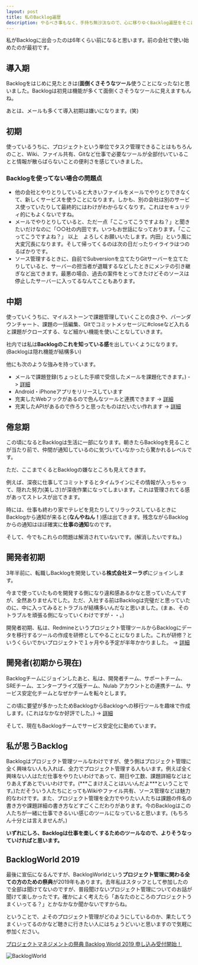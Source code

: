 ```yaml
---
layout: post
title: 私のBacklog遍歴
description: やるべき事もなく、手持ち無沙汰なので、心に移りゆくBacklog遍歴をそこはかとなく書きつづって行こうと思います。(え、仕事しろって？こまけえことはいいんだよ！！)
---
```

私がBacklogに出会ったのは6年くらい前になると思います。前の会社で使い始めたのが最初です。

## 導入期

Backlogをはじめに見たときは(**面倒くさそうなツール**使うことになったな)と思いました。Backlogは初見は機能が多くて面倒くさそうなツールに見えますもんね。

あとは、メールも多くて導入初期は嫌いになります。(笑)

## 初期

使っているうちに、プロジェクトという単位でタスク管理できることはもちろんのこと、Wiki、ファイル共有、Gitなど仕事で必要なツールが全部付いていることと情報が散らばらないことの便利さを感じていきました。

### Backlogを使ってない場合の問題点

* 他の会社とやりとりしていると大きいファイルをメールでやりとりできなくて、新しくサービスを使うことになります。しかも、別の会社は別のサービス使っていたりして最終的にはわけがわからなくなりす。これはセキュリティ的にもよくないですね。
* メールでやりとりしていると、ただ一点「ここってこうですよね？」と聞きたいだけなのに「○○社の内田です。いつもお世話になっております。「ここってこうですよね？」 以上　よろしくお願いいたします。内田」という風に大変冗長になります。そして帰ってくるのは次の日だったりイライラはつのるばかりです。
* ソース管理するときに、自前でSubversionを立てたりGitサーバーを立てたりしていると、サーバーの担当者が退職するなどしたときにメンテの引き継ぎなど出てきます。最悪の場合、過去の案件をとってきたけどそのソースは停止したサーバーに入ってるなんてこともあります。

## 中期

使っていくうちに、マイルストーンで課題管理していくことの良さや、バーンダウンチャート、課題の一括編集、Gitでコミットメッセージに#closeなど入れると課題がクローズする、など細かい機能を使いことなしていきます。

社内では私は**Backlogのこれを知っている感**を出していくようになります。(Backlogは隠れ機能が結構多い)

他にも次のような強みを持っています。

* メールで課題登録(ちょっとした手順で受信したメールを課題化できます。) -> [詳細](https://backlog.com/ja/help/adminsguide/add-issues-via-email/userguide2306/ "詳細")
* Android・iPhoneアプリをリリースしています
* 充実したWebフックがあるので色んなツールと連携できます -> [詳細](https://backlog.com/ja/help/adminsguide/webhook-setting/userguide2493/ "詳細")
* 充実したAPIがあるので作ろうと思ったものはだいたい作れます -> [詳細](https://developer.nulab-inc.com/ja/docs/backlog/ "詳細")

## 倦怠期

この頃になるとBacklogは生活に一部になります。朝きたらBacklogを見ることが当たり前で、仲間が通知しているのに気づいていなかったら驚かれるレベルです。

ただ、ここまでくるとBacklogの嫌なところも見えてきます。

例えば、深夜に仕事してコミットするとタイムラインにその情報が入っちゃって、隠れた努力(美しさ)が深夜作業になってしまいます。これは管理されてる感があってストレスが出てきます。

時には、仕事も終わり家でテレビを見たりしてリラックスしているときにBacklogから通知が来ると(**なんやねん！**)感は出てきます。残念ながらBacklogからの通知はほぼ確実に**仕事の通知**なのです。

そして、今でもこれらの問題は解消されていないです。(解消したいですね。)

## 開発者初期

3年半前に、転職しBacklogを開発している**株式会社ヌーラボ**にジョインします。

今まで使っていたものを開発する側になり違和感あるかなと思っていたんですが、全然ありませんでした。ただ、入社する前はBacklogは完璧だと思っていたのに、中に入ってみるとトラブルが結構多いんだなと思いました。(まぁ、そのトラブルを頑張る側になっていくわけですが・・。)

開発者初期、私は、Redmineというプロジェクト管理ツールからBacklogにデータを移行するツールの作成を研修としてやることになりました。これが研修？というくらいでかいプロジェクトで１ヶ月やる予定が半年かかりました。 -> [詳細](https://github.com/nulab/BacklogMigration-Redmine "詳細")

## 開発者(初期から現在)

Backlogチームにジョインしたあと、私は、開発者チーム、サポートチーム、SREチーム、エンタープライズ版チーム、Nulab アカウントとの連携チーム、サービス安定化チームとなぜかチームを転々とします。

この頃に要望が多かったためBacklogからBacklogへの移行ツールを趣味で作成します。(これはなかなか好評でした。) -> [詳細](https://backlog.com/ja/backlog-migration/releases.html "詳細")

そして、現在もBacklogチームでサービス安定化に勤めています。

## 私が思うBacklog

Backlogはプロジェクト管理ツールなわけですが、使う側はプロジェクト管理に全く興味ない人も入れば、全力でプロジェクト管理する人もいます。例えば全く興味ない人はただ仕事をやりたいわけであって、期日や工数、課題詳細などはとりあえずあとでいいわけです。(\*\*\*こまけえことはいいんだよ\*\*\*ということです。)ただそういう人たちにとってもWikiやファイル共有、ソース管理などは魅力的なわけです。また、プロジェクト管理を全力でやりたい人たちは課題の件名の書き方や課題詳細の書き方などすごくこだわりがあります。今のBacklogはこの人たちが一緒に仕事できるいい感じのツールになっていると思います。(もちろん十分とは言えませんが。)

**いずれにしろ、Backlogは仕事を楽しくするためのツールなので、よりそうなっていければと思います。**

## BacklogWorld 2019

最後に宣伝になるんですが、BacklogWorldという**プロジェクト管理に関わる全ての方のための祭典**が2019年もあります。去年私はスタッフとして参加したので全部は聞けてないのですが、普段聞けないプロジェクト管理についてのお話が聞けて楽しかったです。確かによく考えたら「あなたのところのプロジェクトうまくいってる？」とかなかなか聞かないですからね。

ということで、よそのプロジェクト管理がどのようにしているのか、果たしてうまくいってるのかなど聴きに行きたい人にはちょうどいいと思いますので気軽に参加ください。

[プロジェクトマネジメントの祭典 Backlog World 2019 申し込み受付開始！](https://backlog.com/ja/blog/backlog-world-2019-has-started-accepting-online-applications/ "プロジェクトマネジメントの祭典 Backlog World 2019 申し込み受付開始！")

![BacklogWorld]({{site.baseurl}}/assets/images/2018_12_05/twitter-cover.png)
